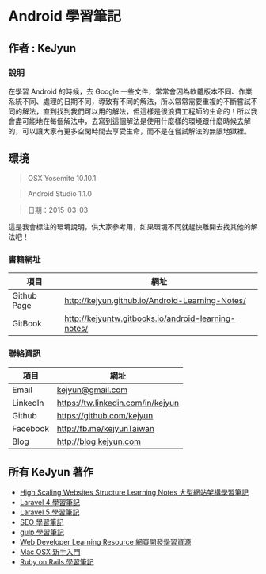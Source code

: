# Android 學習筆記

## 作者 : KeJyun

### 說明

在學習 Android 的時候，去 Google 一些文件，常常會因為軟體版本不同、作業系統不同、處理的日期不同，導致有不同的解法，所以常常需要重複的不斷嘗試不同的解法，直到找到我們可以用的解法，但這樣是很浪費工程師的生命的！所以我會盡可能地在每個解法中，去寫到這個解法是使用什麼樣的環境跟什麼時候去解的，可以讓大家有更多空閑時間去享受生命，而不是在嘗試解法的無限地獄裡。

## 環境

> OSX Yosemite 10.10.1

> Android Studio 1.1.0

> 日期：2015-03-03

這是我會標注的環境說明，供大家參考用，如果環境不同就趕快離開去找其他的解法吧！

### 書籍網址

| 項目  | 網址 |
|---|---|
|  Github Page | http://kejyun.github.io/Android-Learning-Notes/  |
|  GitBook | http://kejyuntw.gitbooks.io/android-learning-notes/  |

### 聯絡資訊

| 項目  | 網址 |
|---|---|
|  Email | kejyun@gmail.com  |
|  LinkedIn | https://tw.linkedin.com/in/kejyun  |
|  Github | https://github.com/kejyun  |
|  Facebook | http://fb.me/kejyunTaiwan  |
|  Blog | http://blog.kejyun.com  |



## 所有 KeJyun 著作
* [High Scaling Websites Structure Learning Notes 大型網站架構學習筆記](http://kejyuntw.gitbooks.io/high-scaling-websites-structure-learning-notes/)
* [Laravel 4 學習筆記](http://kejyuntw.gitbooks.io/laravel-4-learning-notes/)
* [Laravel 5 學習筆記](http://kejyuntw.gitbooks.io/laravel-5-learning-notes/)
* [SEO 學習筆記](http://kejyuntw.gitbooks.io/seo-learning-notes/)
* [gulp 學習筆記](http://kejyuntw.gitbooks.io/gulp-learning-notes/)
* [Web Developer Learning Resource 網頁開發學習資源](http://kejyuntw.gitbooks.io/web-developer-learning-resource/)
* [Mac OSX 新手入門](http://kejyuntw.gitbooks.io/mac-osx-for-newbie/)
* [Ruby on Rails 學習筆記](http://kejyuntw.gitbooks.io/ruby-on-rails-learning-note/)